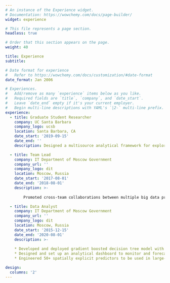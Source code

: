 ```yaml
---
# An instance of the Experience widget.
# Documentation: https://wowchemy.com/docs/page-builder/
widget: experience

# This file represents a page section.
headless: true

# Order that this section appears on the page.
weight: 40

title: Experience
subtitle:

# Date format for experience
#   Refer to https://wowchemy.com/docs/customization/#date-format
date_format: Jan 2006

# Experiences.
#   Add/remove as many `experience` items below as you like.
#   Required fields are `title`, `company`, and `date_start`.
#   Leave `date_end` empty if it's your current employer.
#   Begin multi-line descriptions with YAML's `|2-` multi-line prefix.
experience:
  - title: Graduate Student Researcher 
    company: UC Santa Barbara
    company_logo: ucsb
    location: Santa Barbara, CA
    date_start: '2019-09-15'
    date_end: ''
    description: Designed a multisource analytical framework for exploration of spatiotemporal structure of mobility during the COVID-19 pandemic.

  - title: Team Lead
    company: IT Department of Moscow Government
    company_url: ''
    company_logo: dit
    location: Moscow, Russia
    date_start: '2017-08-01'
    date_end: '2018-08-01'
    description: >-
        
        Promoted cross-team collaborations between multiple big data products and projects to ensure timely and swift delivery of electronic services to residents of Moscow. Initiated and coordinated 20 pilot projects centered on predictive analytics and machine learning, which were successfully deployed in production and increased the funding to Big Data Division tenfold, enabling further expansion of digital services across multiple departments of city government.

  - title: Data Analyst
    company: IT Department of Moscow Government
    company_url: ''
    company_logo: dit
    location: Moscow, Russia
    date_start: '2015-12-15'
    date_end: '2020-08-01'
    description: >- 
    
    * Developed and deployed gradient boosted decision tree model with 78 indicators to evaluate the risk of fires throughout the city and prioritize fire inspections.
    * Designed and set up an analytical dashboard to monitor and forecast flu outbreaks in Moscow schools, facilitating more expeditious decision-making practices and responsive quarantine protocols
    * Engineered 50+ spatially explicit predictors to be used in large-scale geographically weighted regression to model the flow of movement between different neighborhoods of the city, promoting fine-tuned fiscal practices in planning for new infrastructure.

design:
  columns: '2'
---
```

